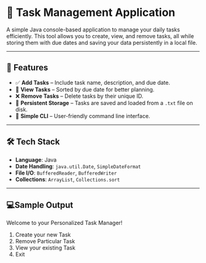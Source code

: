 # 📝 Task Management Application

A simple Java console-based application to manage your daily tasks efficiently. This tool allows you to create, view, and remove tasks, all while storing them with due dates and saving your data persistently in a local file.

---

## 🚀 Features

- ✅ **Add Tasks** – Include task name, description, and due date.
- 📅 **View Tasks** – Sorted by due date for better planning.
- ❌ **Remove Tasks** – Delete tasks by their unique ID.
- 💾 **Persistent Storage** – Tasks are saved and loaded from a `.txt` file on disk.
- 📂 **Simple CLI** – User-friendly command line interface.

---

## 🛠️ Tech Stack

- **Language**: Java  
- **Date Handling**: `java.util.Date`, `SimpleDateFormat`  
- **File I/O**: `BufferedReader`, `BufferedWriter`  
- **Collections**: `ArrayList`, `Collections.sort`

---
## 💻Sample Output
Welcome to your Personalized Task Manager!

1. Create your new Task  
2. Remove Particular Task  
3. View your existing Task  
4. Exit
